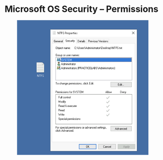# Microsoft OS Security – Permissions

<figure><img src="../../.gitbook/assets/image (4) (1) (1) (1) (1).png" alt=""><figcaption></figcaption></figure>

